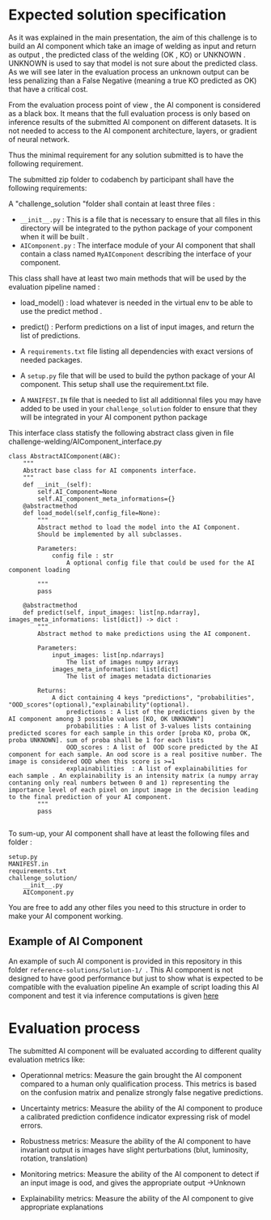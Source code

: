 # Expected solution specification

As it was explained in the main presentation, the aim of this challenge is to build an AI component which take an image of welding as input and return as output , the predicted class of the welding (OK , KO) or UNKNOWN . UNKNOWN is used to say that model is not sure about the predicted class. As we will see later in the evaluation process an unknown output can be less penalizing than a False Negative (meaning a true KO predicted as OK) that have a critical cost.

From the evaluation process point of view , the AI component is considered as a black box. It means that the full evaluation process is only based on inference results of the submitted AI component on different datasets. It is not needed to access to the AI component architecture, layers, or gradient of neural network.

Thus the minimal requirement for any solution submitted is to have the following requirement.

The submitted zip folder to codabench by participant shall have the following requirements:

A "challenge_solution "folder shall contain at least three files :
- ```__init__.py``` : This is a file that is necessary to ensure that all files in this directory will be integrated to the python package of your component when it will be built .
- ```AIComponent.py``` : The interface module of your AI component that shall contain a class named ```MyAIComponent``` describing the interface of your component.

This class shall have at least two main methods that will be used by the evaluation pipeline named :
- load_model() : load whatever is needed in the virtual env to be able to use the predict method .
- predict() : Perform predictions on a list of input images, and return the list of predictions.

- A ```requirements.txt``` file listing all dependencies with exact versions of needed packages.
- A ```setup.py``` file that will be used to build the python package of your AI component. This setup shall use the requirement.txt file.
- A ```MANIFEST.IN``` file that is needed to  list all additionnal files you may have added to be used in your  ```challenge_solution``` folder to ensure that they will be integrated in your AI component python package

This interface class statisfy the following abstract class given in file challenge-welding/AIComponent_interface.py

```
class AbstractAIComponent(ABC):
    """
    Abstract base class for AI components interface.
    """
    def __init__(self):
        self.AI_Component=None
        self.AI_component_meta_informations={}
    @abstractmethod
    def load_model(self,config_file=None):
        """
        Abstract method to load the model into the AI Component.
        Should be implemented by all subclasses.
        
        Parameters:
            config file : str
                A optional config file that could be used for the AI component loading
        
        """
        pass

    @abstractmethod
    def predict(self, input_images: list[np.ndarray], images_meta_informations: list[dict]) -> dict :
        """
        Abstract method to make predictions using the AI component.
        
        Parameters:
            input_images: list[np.ndarrays]
                The list of images numpy arrays
            images_meta_information: list[dict]
                The list of images metadata dictionaries 
                
        Returns:
            A dict containing 4 keys "predictions", "probabilities", "OOD_scores"(optional),"explainability"(optional). 
                predictions : A list of the predictions given by the AI component among 3 possible values [KO, OK UNKNOWN"]
                probabilities : A list of 3-values lists containing predicted scores for each sample in this order [proba KO, proba OK, proba UNKNOWN]. sum of proba shall be 1 for each lists  
                OOD_scores : A list of  OOD score predicted by the AI component for each sample. An ood score is a real positive number. The image is considered OOD when this score is >=1
                explainabilities  : A list of explainabilities for each sample . An explainability is an intensity matrix (a numpy array contaning only real numbers between 0 and 1) representing the importance level of each pixel on input image in the decision leading to the final prediction of your AI component. 
        """
        pass


```
To sum-up, your AI component shall have at least the following files and folder :

```
setup.py
MANIFEST.in
requirements.txt
challenge_solution/
    __init__.py
	AIComponent.py
```
You are free to add any other files you need to this structure in order to make your AI component working.

## Example of AI Component

An example of such AI component is provided in this repository in this folder ```reference-solutions/Solution-1/ ```.
This AI component is not designed to have good performance but just to show what is expected to be compatible with the evaluation pipeline
An example of script loading this AI component and test it via inference computations is given [here](../examples/03-Test_AIComponent.ipynb)

# Evaluation process

The submitted AI component will be evaluated according to different quality evaluation metrics like:

- Operationnal metrics: Measure the gain brought the AI component compared to a human only qualification process. This metrics is based on the confusion matrix and penalize strongly false negative predictions.

- Uncertainty metrics: Measure the ability of the AI component to produce a calibrated prediction confidence indicator expressing risk of model errors.

- Robustness metrics: Measure the ability of the AI component to have invariant output is images have slight perturbations (blut, luminosity, rotation, translation)

- Monitoring metrics: Measure the ability of the AI component to detect if an input image is ood, and gives the appropriate output ->Unknown

- Explainability metrics: Measure the ability of the AI component to give appropriate explanations
 

